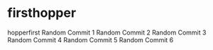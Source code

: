 # firsthopper
hopperfirst
Random Commit 1
Random Commit 2
Random Commit 3
Random Commit 4
Random Commit 5
Random Commit 6
